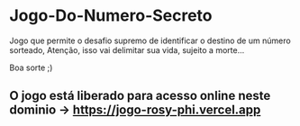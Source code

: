 # Jogo-Do-Numero-Secreto

Jogo que permite o desafio supremo de identificar o destino de um número sorteado, Atenção, isso vai delimitar sua vida, sujeito a morte...

Boa sorte ;)

## O jogo está liberado para acesso online neste dominio -> https://jogo-rosy-phi.vercel.app
